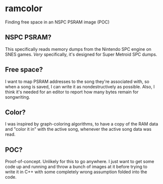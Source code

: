 ramcolor
========

Finding free space in an NSPC PSRAM image (POC)

NSPC PSRAM?
-----------

This specifically reads memory dumps from the Nintendo SPC engine on SNES
games.  _Very_ specifically, it's designed for Super Metroid SPC dumps.

Free space?
-----------

I want to map PSRAM addresses to the song they're associated with, so when a
song is saved, I can write it as nondestructively as possible.  Also, I think
it's needed for an editor to report how many bytes remain for songwriting.

Color?
------

I was inspired by graph-coloring algorithms, to have a copy of the RAM data
and "color it in" with the active song, whenever the active song data was
read.

POC?
----

Proof-of-concept.  Unlikely for this to go anywhere.  I just want to get some
code up and running and throw a bunch of images at it before trying to write
it in C++ with some completely wrong assumption folded into the code.
